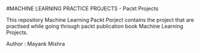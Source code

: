 #MACHINE LEARNING PRACTICE PROJECTS - Packt Projects

This repository Machine Learning Packt Porject contains the project that are practised while going through packt publication book Machine Learning Projects.



Author : Mayank Mishra
